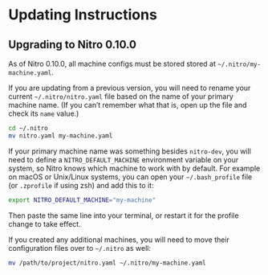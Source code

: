 # Updating Instructions

## Upgrading to Nitro 0.10.0

As of Nitro 0.10.0, all machine configs must be stored stored at `~/.nitro/my-machine.yaml`.

If you are updating from a previous version, you will need to rename your current `~/.nitro/nitro.yaml` file based
on the name of your primary machine name. (If you can’t remember what that is, open up the file and check its `name`
value.)

```sh
cd ~/.nitro
mv nitro.yaml my-machine.yaml
```

If your primary machine name was something besides `nitro-dev`, you will need to define a `NITRO_DEFAULT_MACHINE`
environment variable on your system, so Nitro knows which machine to work with by default. For example on macOS or
Unix/Linux systems, you can open your `~/.bash_profile` file (or `.zprofile` if using zsh) and add this to it:

```bash
export NITRO_DEFAULT_MACHINE="my-machine"
```

Then paste the same line into your terminal, or restart it for the profile change to take effect.

If you created any additional machines, you will need to move their configuration files over to `~/.nitro` as well:

```sh
mv /path/to/project/nitro.yaml ~/.nitro/my-machine.yaml
```
